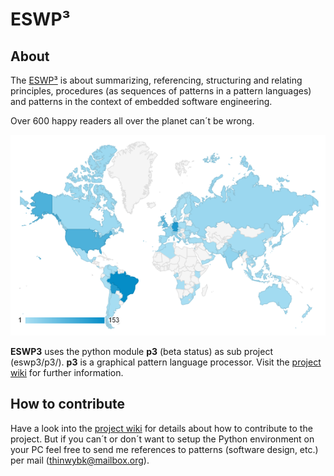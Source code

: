 # ESWP³

## About

The [ESWP³](http://eswp3.org/) is about summarizing, referencing, structuring and relating principles, procedures (as sequences of patterns in a pattern languages) and patterns in the context of embedded software engineering.

Over 600 happy readers all over the planet can´t be wrong.

![geographical user distribution](https://github.com/fkromer/eswp3/blob/master/geographical_user_distribution.png)

**ESWP3** uses the python module **p3** (beta status) as sub project (eswp3/p3/). **p3** is a graphical pattern language processor. Visit the [project wiki](https://github.com/fkromer/eswp3/wiki) for further information.

## How to contribute

Have a look into the [project wiki](https://github.com/fkromer/eswp3/wiki) for details about how to contribute to the project.
But if you can´t or don´t want to setup the Python environment on your PC feel free to send me references to patterns (software design, etc.) per mail (thinwybk@mailbox.org).
